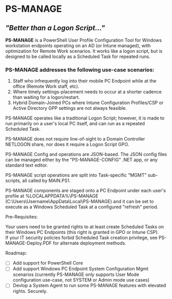 # PS-MANAGE

## _"Better than a Logon Script..."_



**PS-MANAGE** is a PowerShell User Profile Configuration Tool for Windows workstation endpoints operating on an AD (or Intune managed), with optimization for Remote Work scenarios. It works like a logon script, but is designed to be called locally as a Scheduled Task for repeated runs.

### PS-MANAGE addresses the following use-case scenarios:

1. Staff who infrequently log into their mobile PC Endpoint while at the office (Remote Work staff, etc).
2. Where timely settings-placement needs to occur at a shorter cadence than waiting for a logon/restart.
3. Hybrid Domain-Joined PCs where Intune Configuration Profiles/CSP or Active Directory GPP settings are not always feasible.

PS-MANAGE operates like a traditional Logon Script; however, it is made to run primarily on a user's local PC itself, and can run as a repeated Scheduled Task.

PS-MANAGE does not require line-of-sight to a Domain Controller NETLOGON share, nor does it require a Logon Script GPO.

PS-MANAGE Config and operations are JSON-based.  The JSON config files can be managed either by the "PS-MANAGE-CONFIG" .NET app, or any standard text editor.

PS-MANAGE script operations are split into Task-specific "MGMT" sub-scripts, all called by MAIN.PS1.  

PS-MANAGE components are staged onto a PC Endpoint under each user's profile at %LOCALAPPDATA%\PS-MANAGE (C:\Users\Username\AppData\Local\PS-MANAGE) and it can be set to execute as a Windows Scheduled Task at a configured "refresh" period.

Pre-Requisites:

Your users need to be granted rights to at least create Scheduled Tasks on their Windows PC Endpoints (this right is granted in GPO or Intune CSP).  
If your IT security policies forbid Scheduled Task creation privilege, see PS-MANAGE-Deploy.PDF for alternate deployment methods.

Roadmap:

- [ ] Add support for PowerShell Core
- [ ] Add support Windows PC Endpoint System Configuration Mgmt scenarios (currently PS-MANAGE only supports User Mode configuration use-case, not SYSTEM or Admin mode use cases)
- [ ] Devlop a System Agent to run some PS-MANAGE features with elevated rights.  Securely.
